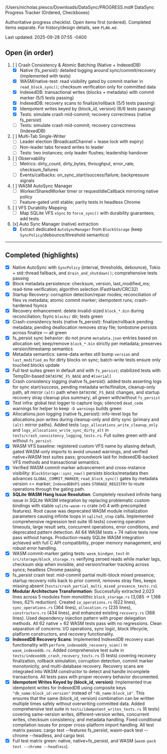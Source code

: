 /Users/nicholas.piesco/Downloads/DataSync/PROGRESS.md# DataSync Progress Tracker (Ordered, Checkboxes)

Authoritative progress checklist. Open items first (ordered). Completed items separate. For history/design details, see `PLAN.md`.

Last updated: 2025-09-28 07:55 -0400

## Open (in order)

1. [ ] Crash Consistency & Atomic Batching (Native + IndexedDB)
   - [x] Native (fs_persist): detailed logging around sync/commit/recovery (implemented with tests)
   - [x] WASM/native-test: read visibility gated by commit marker in `read_block_sync()`; checksum verification only for committed data
   - [x] IndexedDB: transactional writes {blocks + metadata} with commit marker (5/5 tests passing)
   - [x] IndexedDB: recovery scans to finalize/rollback (5/5 tests passing)
   - [x] Idempotent writes keyed by (block_id, version) (6/6 tests passing)
   - [x] Tests: simulate crash mid-commit; recovery correctness (native fs_persist)
   - [ ] Tests: simulate crash mid-commit; recovery correctness (IndexedDB)

2. [ ] Multi-Tab Single-Writer
   - [ ] Leader election (BroadcastChannel + lease lock with expiry)
   - [ ] Non-leader tabs forward writes to leader
   - [ ] Tests: two instances; only leader flushes; leadership handover

3. [ ] Observability
   - [ ] Metrics: dirty_count, dirty_bytes, throughput, error_rate, checksum_failures
   - [ ] Events/callbacks: on_sync_start/success/failure; backpressure signals

4. [ ] WASM AutoSync Manager
   - [ ] Worker/SharedWorker timer or requestIdleCallback mirroring native policy
   - [ ] Feature-gated until stable; parity tests in headless Chrome

5. [ ] VFS Durability Mapping
   - [ ] Map SQLite VFS `xSync` to `force_sync()` with durability guarantees; add tests

6. [x] Auto Sync Manager (native) extraction
   - [x] Extract dedicated `AutoSyncManager` from `BlockStorage` (keep `SyncPolicy`/debounce/threshold semantics)

---

## Completed (highlights)

- [x] Native AutoSync with `SyncPolicy` (interval, thresholds, debounce), Tokio + std::thread fallback, and `drain_and_shutdown()`; comprehensive tests passing
- [x] Block metadata persistence: checksum, version, last_modified_ms; read-time verification; algorithm selection (FastHash/CRC32)
- [x] Startup Recovery: corruption detection/repair modes; reconciliation of files vs metadata; atomic commit marker; idempotent runs; crash-hardened fsyncs
- [x] Recovery enhancement: delete invalid-sized `block_*.bin` during reconciliation; fsync `blocks/` dir; tests green
- [x] Crash-consistency tests (native fs_persist): finalize/rollback pending metadata; pending deallocation removes stray file; tombstone persists across finalize — all green
- [x] fs_persist sync behavior: do not prune `metadata.json` entries based on allocation set; keep/remove `block_*.bin` strictly per metadata; preserves version/timestamp semantics
- [x] Metadata semantics: same-data writes still bump `version` and `last_modified_ms` for dirty blocks on sync; batch-write tests ensure only touched blocks update
- [x] Full test suites green in default and with `fs_persist`; stabilized tests with TempDir-based `DATASYNC_FS_BASE` and `#[serial]`
- [x] Crash consistency logging (native fs_persist): added tests asserting logs for sync start/success, pending metadata write/finalize, cleanup-only path, alt mirror `(alt)` path when `DATASYNC_FS_BASE` changes, and startup recovery stray cleanup plus summary; all green with/without `fs_persist`
- [x] Test infra: global test logger to capture logs; silenced `dead_code` warnings for helper to keep `-D warnings` builds green
- [x] Allocations.json logging (native fs_persist): info-level logs for allocations.json writes during cleanup-only and dirty sync (primary and `(alt)` mirror paths). Added tests `logs_allocations_write_cleanup_only` and `logs_allocations_write_sync_dirty_alt` in `tests/crash_consistency_logging_tests.rs`. Full suites green with and without `fs_persist`.
- [x] WASM VFS baseline: registered custom VFS name by aliasing default, gated WASM-only imports to avoid unused warnings, and verified native+WASM test suites pass; groundwork laid for IndexedDB-backed VFS methods and transactional semantics.
- [x] Verified WASM commit marker advancement and cross-instance visibility: `BlockStorage::sync_now()` persists blocks/metadata then advances `GLOBAL_COMMIT_MARKER`; `read_block_sync()` gates by metadata version <= marker; `IndexedDBVFS` uses `STORAGE_REGISTRY` to route operations through the gating path.
- [x] **SQLite WASM Hang Issue Resolution**: Completely resolved infinite hang issue in SQLite WASM integration by replacing problematic custom bindings with stable `sqlite-wasm-rs` crate (v0.4 with precompiled features). Root cause was deprecated WASM module initialization parameters causing infinite loops in `sqlite3_step` calls. Implemented comprehensive regression test suite (6 tests) covering operation timeouts, large result sets, concurrent operations, error conditions, and deprecated pattern detection. All 64 WASM tests + 74 native tests now pass without hangs. Production-ready SQLite WASM integration achieved with full C API compatibility, proper memory management, and robust error handling.
- [x] WASM commit-marker gating tests: `wasm_bindgen_test` in `src/storage/block_storage.rs` verifying zeroed reads while marker lags, checksum skip when invisible, and version/marker tracking across syncs; headless Chrome passing.
- [x] fs_persist crash test: mid-commit partial multi-block mixed presence; startup recovery rolls back to prior commit, removes stray files, keeps missing absent (`tests/crash_partial_multi_mixed_presence_tests.rs`).
- [x] **Modular Architecture Transformation**: Successfully extracted 2,023 lines across 5 modules from monolithic `block_storage.rs` (3,085 → 1,168 lines, 62% reduction). Created `io_operations.rs` (622 lines), `sync_operations.rs` (364 lines), `allocation.rs` (235 lines), `constructors.rs` (434 lines), and enhanced existing `recovery.rs` (368 lines). Used dependency injection pattern with proper delegation methods. All 62 native + 62 WASM tests pass with no regressions. Clean separation of concerns: I/O operations, sync logic, block lifecycle, platform constructors, and recovery functionality.
- [x] **IndexedDB Recovery Scans**: Implemented IndexedDB recovery scan functionality with `perform_indexeddb_recovery_scan()` in `wasm_indexeddb.rs`. Added comprehensive test suite in `tests/indexeddb_crash_recovery_tests.rs` (5 tests) covering recovery finalization, rollback simulation, corruption detection, commit marker monotonicity, and multi-database recovery. Recovery scans are integrated into WASM constructor to detect and handle incomplete transactions. All tests pass with proper recovery behavior documented.
- [x] **Idempotent Writes Keyed by (block_id, version)**: Implemented true idempotent writes for IndexedDB using composite keys `"db_name:block_id:version"` instead of `"db_name:block_id"`. This ensures that the same (block_id, version) combination can be written multiple times safely without overwriting committed data. Added comprehensive test suite in `tests/idempotent_writes_tests.rs` (6 tests) covering same-version writes, different-version writes, concurrent writes, checksum consistency, and metadata handling. Fixed conditional compilation issues for proper cross-platform import handling. All test matrix passes: cargo test --features fs_persist, wasm-pack test --chrome --headless, and cargo test.
- [x] Full test matrix green: native, native+fs_persist, and WASM (`wasm-pack test --chrome --headless`).
